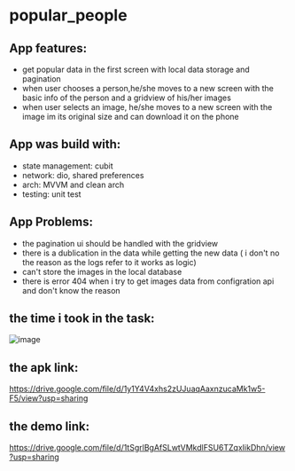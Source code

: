 # popular_people

## App features:
- get popular data in the first screen with local data storage and pagination
- when user chooses a person,he/she moves to a new screen with the basic info of the person and a gridview of his/her images
- when user selects an image, he/she moves to a new screen with the image im its original size and can download it on the phone

## App was build with:
- state management: cubit
- network: dio, shared preferences
- arch: MVVM and clean arch
- testing: unit test

## App Problems:
- the pagination ui should be handled with the gridview
- there is a dublication in the data while getting the new data ( i don't no the reason as the logs refer to it works as logic)
- can't store the images in the local database
- there is error 404 when i try to get images data from configration api and don't know the reason

## the time i took in the task:
![image](https://github.com/user-attachments/assets/f2a377bd-c387-434b-9cc0-9fe89cee453b)

## the apk link:
https://drive.google.com/file/d/1y1Y4V4xhs2zUJuaqAaxnzucaMk1w5-F5/view?usp=sharing

## the demo link:
https://drive.google.com/file/d/1tSgrlBgAfSLwtVMkdlFSU6TZqxIikDhn/view?usp=sharing

